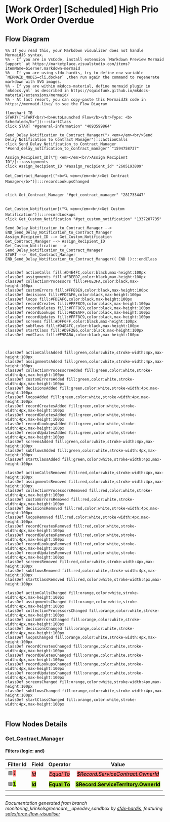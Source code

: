 # [Work Order] [Scheduled] High Prio Work Order Overdue

## Flow Diagram

```mermaid
%% If you read this, your Markdown visualizer does not handle MermaidJS syntax.
%% - If you are in VsCode, install extension `Markdown Preview Mermaid Support` at https://marketplace.visualstudio.com/items?itemName=bierner.markdown-mermaid
%% - If you are using sfdx-hardis, try to define env variable `MERMAID_MODES=cli,docker` ,then run again the command to regenerate markdown with SVG images.
%% - If you are within mkdocs-material, define mermaid plugin in `mkdocs.yml` as described in https://squidfunk.github.io/mkdocs-material/extensions/mermaid/
%% - At last resort, you can copy-paste this MermaidJS code in https://mermaid.live/ to see the Flow Diagram

flowchart TB
START(["START<br/><b>AutoLaunched Flow</b></br>Type: <b> Scheduled</b>"]):::startClass
click START "#general-information" "4093599864"

Send_Delay_Notification_to_Contract_Manager("⚡ <em></em><br/>Send Delay Notification to Contract Manager"):::actionCalls
click Send_Delay_Notification_to_Contract_Manager "#send_delay_notification_to_contract_manager" "1594758737"

Assign_Recipient_ID[\"🟰 <em></em><br/>Assign Recipient ID"/]:::assignments
click Assign_Recipient_ID "#assign_recipient_id" "2605193809"

Get_Contract_Manager[("<b>🔍 <em></em><br/>Get Contract Manager</b>")]:::recordLookupsChanged


click Get_Contract_Manager "#get_contract_manager" "281733447"


Get_Custom_Notification[("🔍 <em></em><br/>Get Custom Notification")]:::recordLookups
click Get_Custom_Notification "#get_custom_notification" "1337287735"

Send_Delay_Notification_to_Contract_Manager --> END_Send_Delay_Notification_to_Contract_Manager
Assign_Recipient_ID --> Get_Custom_Notification
Get_Contract_Manager --> Assign_Recipient_ID
Get_Custom_Notification --> Send_Delay_Notification_to_Contract_Manager
START -->  Get_Contract_Manager
END_Send_Delay_Notification_to_Contract_Manager(( END )):::endClass


classDef actionCalls fill:#D4E4FC,color:black,max-height:100px
classDef assignments fill:#FBEED7,color:black,max-height:100px
classDef collectionProcessors fill:#F0E3FA,color:black,max-height:100px
classDef customErrors fill:#FFE9E9,color:black,max-height:100px
classDef decisions fill:#FDEAF6,color:black,max-height:100px
classDef loops fill:#FDEAF6,color:black,max-height:100px
classDef recordCreates fill:#FFF8C9,color:black,max-height:100px
classDef recordDeletes fill:#FFF8C9,color:black,max-height:100px
classDef recordLookups fill:#EDEAFF,color:black,max-height:100px
classDef recordUpdates fill:#FFF8C9,color:black,max-height:100px
classDef screens fill:#DFF6FF,color:black,max-height:100px
classDef subflows fill:#D4E4FC,color:black,max-height:100px
classDef startClass fill:#D9F2E6,color:black,max-height:100px
classDef endClass fill:#F9BABA,color:black,max-height:100px



classDef actionCallsAdded fill:green,color:white,stroke-width:4px,max-height:100px
classDef assignmentsAdded fill:green,color:white,stroke-width:4px,max-height:100px
classDef collectionProcessorsAdded fill:green,color:white,stroke-width:4px,max-height:100px
classDef customErrorsAdded fill:green,color:white,stroke-width:4px,max-height:100px
classDef decisionsAdded fill:green,color:white,stroke-width:4px,max-height:100px
classDef loopsAdded fill:green,color:white,stroke-width:4px,max-height:100px
classDef recordCreatesAdded fill:green,color:white,stroke-width:4px,max-height:100px
classDef recordDeletesAdded fill:green,color:white,stroke-width:4px,max-height:100px
classDef recordLookupsAdded fill:green,color:white,stroke-width:4px,max-height:100px
classDef recordUpdatesAdded fill:green,color:white,stroke-width:4px,max-height:100px
classDef screensAdded fill:green,color:white,stroke-width:4px,max-height:100px
classDef subflowsAdded fill:green,color:white,stroke-width:4px,max-height:100px
classDef startClassAdded fill:green,color:white,stroke-width:4px,max-height:100px

classDef actionCallsRemoved fill:red,color:white,stroke-width:4px,max-height:100px
classDef assignmentsRemoved fill:red,color:white,stroke-width:4px,max-height:100px
classDef collectionProcessorsRemoved fill:red,color:white,stroke-width:4px,max-height:100px
classDef customErrorsRemoved fill:red,color:white,stroke-width:4px,max-height:100px
classDef decisionsRemoved fill:red,color:white,stroke-width:4px,max-height:100px
classDef loopsRemoved fill:red,color:white,stroke-width:4px,max-height:100px
classDef recordCreatesRemoved fill:red,color:white,stroke-width:4px,max-height:100px
classDef recordDeletesRemoved fill:red,color:white,stroke-width:4px,max-height:100px
classDef recordLookupsRemoved fill:red,color:white,stroke-width:4px,max-height:100px
classDef recordUpdatesRemoved fill:red,color:white,stroke-width:4px,max-height:100px
classDef screensRemoved fill:red,color:white,stroke-width:4px,max-height:100px
classDef subflowsRemoved fill:red,color:white,stroke-width:4px,max-height:100px
classDef startClassRemoved fill:red,color:white,stroke-width:4px,max-height:100px

classDef actionCallsChanged fill:orange,color:white,stroke-width:4px,max-height:100px
classDef assignmentsChanged fill:orange,color:white,stroke-width:4px,max-height:100px
classDef collectionProcessorsChanged fill:orange,color:white,stroke-width:4px,max-height:100px
classDef customErrorsChanged fill:orange,color:white,stroke-width:4px,max-height:100px
classDef decisionsChanged fill:orange,color:white,stroke-width:4px,max-height:100px
classDef loopsChanged fill:orange,color:white,stroke-width:4px,max-height:100px
classDef recordCreatesChanged fill:orange,color:white,stroke-width:4px,max-height:100px
classDef recordDeletesChanged fill:orange,color:white,stroke-width:4px,max-height:100px
classDef recordLookupsChanged fill:orange,color:white,stroke-width:4px,max-height:100px
classDef recordUpdatesChanged fill:orange,color:white,stroke-width:4px,max-height:100px
classDef screensChanged fill:orange,color:white,stroke-width:4px,max-height:100px
classDef subflowsChanged fill:orange,color:white,stroke-width:4px,max-height:100px
classDef startClassChanged fill:orange,color:white,stroke-width:4px,max-height:100px
  
```

## Flow Nodes Details

### Get_Contract_Manager

#### Filters (logic: **and**)

|Filter Id|Field|Operator|Value|
|:-- |:-- |:--:|:--: |
|🟥<span style="background-color: #ff7f7f; color: black;"><i>1</i></span>|<span style="background-color: #ff7f7f; color: black;"><i>Id</i></span>|<span style="background-color: #ff7f7f; color: black;"><i> Equal To</i></span>|<span style="background-color: #ff7f7f; color: black;"><i>$Record.ServiceContract.OwnerId</i></span>|
|🟩<span style="background-color: #a6e22e; color: black;"><b>1</b></span>|<span style="background-color: #a6e22e; color: black;"><b>Id</b></span>|<span style="background-color: #a6e22e; color: black;"><b> Equal To</b></span>|<span style="background-color: #a6e22e; color: black;"><b>$Record.ServiceTerritory.OwnerId</b></span>|

___

_Documentation generated from branch monitoring_krinkelsgreencare__upeodev_sandbox by [sfdx-hardis](https://sfdx-hardis.cloudity.com), featuring [salesforce-flow-visualiser](https://github.com/toddhalfpenny/salesforce-flow-visualiser)_